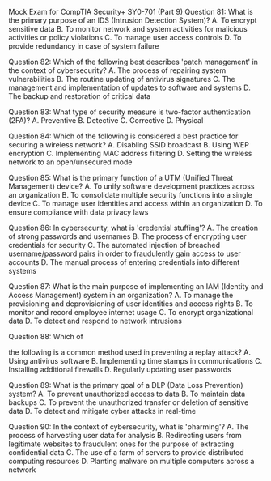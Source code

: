 Mock Exam for CompTIA Security+ SY0-701 (Part 9)
Question 81:
What is the primary purpose of an IDS (Intrusion Detection System)?
A. To encrypt sensitive data
B. To monitor network and system activities for malicious activities or policy violations
C. To manage user access controls
D. To provide redundancy in case of system failure

Question 82:
Which of the following best describes 'patch management' in the context of cybersecurity?
A. The process of repairing system vulnerabilities
B. The routine updating of antivirus signatures
C. The management and implementation of updates to software and systems
D. The backup and restoration of critical data

Question 83:
What type of security measure is two-factor authentication (2FA)?
A. Preventive
B. Detective
C. Corrective
D. Physical

Question 84:
Which of the following is considered a best practice for securing a wireless network?
A. Disabling SSID broadcast
B. Using WEP encryption
C. Implementing MAC address filtering
D. Setting the wireless network to an open/unsecured mode

Question 85:
What is the primary function of a UTM (Unified Threat Management) device?
A. To unify software development practices across an organization
B. To consolidate multiple security functions into a single device
C. To manage user identities and access within an organization
D. To ensure compliance with data privacy laws

Question 86:
In cybersecurity, what is 'credential stuffing'?
A. The creation of strong passwords and usernames
B. The process of encrypting user credentials for security
C. The automated injection of breached username/password pairs in order to fraudulently gain access to user accounts
D. The manual process of entering credentials into different systems

Question 87:
What is the main purpose of implementing an IAM (Identity and Access Management) system in an organization?
A. To manage the provisioning and deprovisioning of user identities and access rights
B. To monitor and record employee internet usage
C. To encrypt organizational data
D. To detect and respond to network intrusions

Question 88:
Which of

the following is a common method used in preventing a replay attack?
A. Using antivirus software
B. Implementing time stamps in communications
C. Installing additional firewalls
D. Regularly updating user passwords

Question 89:
What is the primary goal of a DLP (Data Loss Prevention) system?
A. To prevent unauthorized access to data
B. To maintain data backups
C. To prevent the unauthorized transfer or deletion of sensitive data
D. To detect and mitigate cyber attacks in real-time

Question 90:
In the context of cybersecurity, what is 'pharming'?
A. The process of harvesting user data for analysis
B. Redirecting users from legitimate websites to fraudulent ones for the purpose of extracting confidential data
C. The use of a farm of servers to provide distributed computing resources
D. Planting malware on multiple computers across a network